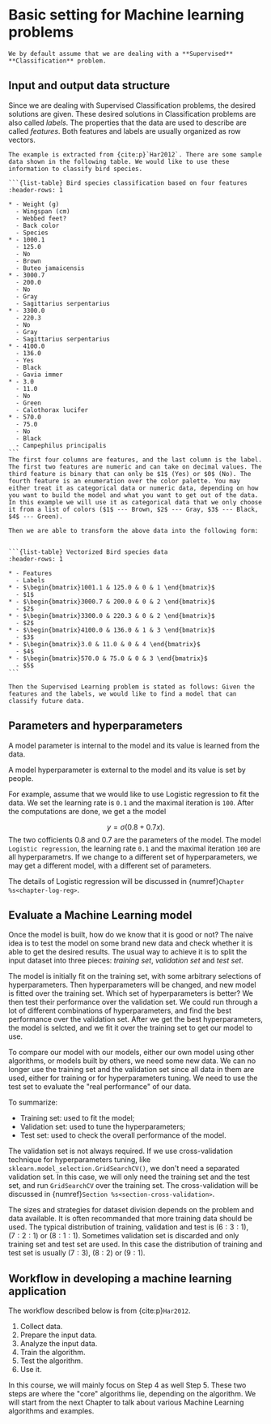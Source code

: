 # Basic setting for Machine learning problems

```{note}
We by default assume that we are dealing with a **Supervised** **Classification** problem.
```

## Input and output data structure
Since we are dealing with Supervised Classification problems, the desired solutions are given. These desired solutions in Classification problems are also called *labels*. The properties that the data are used to describe are called *features*. Both features and labels are usually organized as row vectors. 


````{prf:example} 
The example is extracted from {cite:p}`Har2012`. There are some sample data shown in the following table. We would like to use these information to classify bird species.

```{list-table} Bird species classification based on four features
:header-rows: 1

* - Weight (g)
  - Wingspan (cm)
  - Webbed feet?
  - Back color
  - Species
* - 1000.1
  - 125.0
  - No
  - Brown
  - Buteo jamaicensis
* - 3000.7
  - 200.0
  - No
  - Gray
  - Sagittarius serpentarius
* - 3300.0
  - 220.3
  - No
  - Gray
  - Sagittarius serpentarius
* - 4100.0
  - 136.0
  - Yes
  - Black
  - Gavia immer
* - 3.0
  - 11.0
  - No
  - Green
  - Calothorax lucifer
* - 570.0
  - 75.0
  - No
  - Black
  - Campephilus principalis
```
The first four columns are features, and the last column is the label. The first two features are numeric and can take on decimal values. The third feature is binary that can only be $1$ (Yes) or $0$ (No). The fourth feature is an enumeration over the color palette. You may either treat it as categorical data or numeric data, depending on how you want to build the model and what you want to get out of the data. In this example we will use it as categorical data that we only choose it from a list of colors ($1$ --- Brown, $2$ --- Gray, $3$ --- Black, $4$ --- Green). 

Then we are able to transform the above data into the following form:


```{list-table} Vectorized Bird species data
:header-rows: 1

* - Features
  - Labels
* - $\begin{bmatrix}1001.1 & 125.0 & 0 & 1 \end{bmatrix}$
  - $1$
* - $\begin{bmatrix}3000.7 & 200.0 & 0 & 2 \end{bmatrix}$
  - $2$
* - $\begin{bmatrix}3300.0 & 220.3 & 0 & 2 \end{bmatrix}$
  - $2$
* - $\begin{bmatrix}4100.0 & 136.0 & 1 & 3 \end{bmatrix}$
  - $3$
* - $\begin{bmatrix}3.0 & 11.0 & 0 & 4 \end{bmatrix}$
  - $4$
* - $\begin{bmatrix}570.0 & 75.0 & 0 & 3 \end{bmatrix}$
  - $5$
```

Then the Supervised Learning problem is stated as follows: Given the features and the labels, we would like to find a model that can classify future data.

````


## Parameters and hyperparameters
A model parameter is internal to the model and its value is learned from the data. 

A model hyperparameter is external to the model and its value is set by people.

For example, assume that we would like to use Logistic regression to fit the data. We set the learning rate is `0.1` and the maximal iteration is `100`. After the computations are done, we get a the model 

$$
y = \sigma(0.8+0.7x).
$$
The two cofficients $0.8$ and $0.7$ are the parameters of the model. The model `Logistic regression`, the learning rate `0.1` and the maximal iteration `100` are all hyperparametrs. If we change to a different set of hyperparameters, we may get a different model, with a different set of parameters.

The details of Logistic regression will be discussed in {numref}`Chapter %s<chapter-log-reg>`.

## Evaluate a Machine Learning model
Once the model is built, how do we know that it is good or not? The naive idea is to test the model on some brand new data and check whether it is able to get the desired results. The usual way to achieve it is to split the input dataset into three pieces: *training set*, *validation set* and *test set*.

The model is initially fit on the training set, with some arbitrary selections of hyperparameters. Then hyperparameters will be changed, and new model is fitted over the training set. Which set of hyperparameters is better? We then test their performance over the validation set. We could run through a lot of different combinations of hyperparameters, and find the best performance over the validation set. After we get the best hyperparameters, the model is selcted, and we fit it over the training set to get our model to use.

To compare our model with our models, either our own model using other algorithms, or models built by others, we need some new data. We can no longer use the training set and the validation set since all data in them are used, either for training or for hyperparameters tuning. We need to use the test set to evaluate the "real performance" of our data.

To summarize: 

- Training set: used to fit the model;
- Validation set: used to tune the hyperparameters;
- Test set: used to check the overall performance of the model.

The validation set is not always required. If we use cross-validation technique for hyperparameters tuning, like `sklearn.model_selection.GridSearchCV()`, we don't need a separated validation set. In this case, we will only need the training set and the test set, and run `GridSearchCV` over the training set. The cross-validation will be discussed in {numref}`Section %s<section-cross-validation>`. 

The sizes and strategies for dataset division depends on the problem and data available. It is often recommanded that more training data should be used. The typical distribution of training, validation and test is $(6:3:1)$, $(7:2:1)$ or $(8:1:1)$. Sometimes validation set is discarded and only training set and test set are used. In this case the distribution of training and test set is usually $(7:3)$, $(8:2)$ or $(9:1)$.


## Workflow in developing a machine learning application

The workflow described below is from {cite:p}`Har2012`.

1. Collect data.
2. Prepare the input data.
3. Analyze the input data.
4. Train the algorithm.
5. Test the algorithm.
6. Use it.

In this course, we will mainly focus on Step 4 as well Step 5. These two steps are where the "core" algorithms lie, depending on the algorithm. We will start from the next Chapter to talk about various Machine Learning algorithms and examples.


<!-- 
## Output data structure

### Binary Classification Problem
When there are only one class, and all we care about is whether a data point belongs to this class or not, we call this type of problem **binary classification** problem. 

In this case, the desired output for each data point is either $1$ or $0$, where $1$ means "belonging to this class" and $0$ means "not belonging to this class".

If there are two classes, we can still use the idea of binary classification to study the problem. We choose one class as our focus. When the data point belongs to the other class, we can simply say it does belong to the class we choose.

### $0$ and $1$
In many cases the desired output is either $0$ or $1$, while the output of the model is a real number between $0$ and $1$. In this case, the output of the model is interpreted as the probability for the data to be in the specific class. When we use this model, we simply choose the class that has the highest probability and claim that the data is belonging to this class. 

In the binary case, the above method can be stated in another way. We choose a threshold, and treat those whose probability are above the threshold to be in the class, and others not. The default value for the threshold is $0.5$, and in this case the method is just a special case for the previous method. 

### One-hot coding -->
